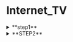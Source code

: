# Internet_TV
<details><summary>**step1**</summary> 

| カラム名 | データ型 | NULL | キー | 初期値 | AUTO INCREMENT |
| --- | --- | --- | --- | --- | --- |
| id | bigint(20) | | PRIMARY |  | YES |
| name | varchar(100) |  |  |  |  |

テーブル2：programs

| カラム名 | データ型 | NULL | キー | 初期値 | AUTO INCREMENT |
| --- | --- | --- | --- | --- | --- |
| id | bigint(20) |  | PRIMARY |  | YES |
| title | varchar(100) |  |  |  |  |
| description | text | Yes |  |  |  |

テーブル3：genres

| カラム名 | データ型 | NULL | キー | 初期値 | AUTO INCREMENT |
| --- | --- | --- | --- | --- | --- |
| id | bigint(20) |  | PRIMARY |  | YES |
| name | varchar(100) |  |  |  |  |

テーブル4：program_genres

| カラム名 | データ型 | NULL | キー | 初期値 | AUTO INCREMENT |
| --- | --- | --- | --- | --- | --- |
| program_id | bigint(20) | | PRIMARY |  |  |
| genre_id | bigint(20) | | PRIMARY |  |  |

テーブル5：seasons

| カラム名 | データ型 | NULL | キー | 初期値 | AUTO INCREMENT |
| --- | --- | --- | --- | --- | --- |
| id | bigint(20) | | PRIMARY |  | YES |
| program_id | bigint(20) | | INDEX |  |  |
| number | int(11) | |  |  |  |

テーブル6：episodes

| カラム名 | データ型 | NULL | キー | 初期値 | AUTO INCREMENT |
| --- | --- | --- | --- | --- | --- |
| id | bigint(20) | | PRIMARY |  | YES |
| season_id | bigint(20) | Yes | INDEX |  |  |
| number | int(11) | Yes |  |  |  |
| title | varchar(100) | |  |  |  |
| description | text | Yes |  |  |  |
| duration | int(11) | |  |  |  |
| release_date | date | |  |  |  |
| view_count | bigint(20) | |  | 0 |  |

テーブル7：broadcasts

| カラム名 | データ型 | NULL | キー | 初期値 | AUTO INCREMENT |
| --- | --- | --- | --- | --- | --- |
| id | bigint(20) | | PRIMARY |  | YES |
| channel_id | bigint(20) | | INDEX |  |  |
| episode_id | bigint(20) | | INDEX |  |  |
| broadcast_time | datetime | |  |  |  |

# 外部キー制約、ユニークキー制約に関して

- テーブル：program_genres
  - 外部キー制約：program_id に対して、programs テーブルの id カラムから設定
  - 外部キー制約：genre_id に対して、genres テーブルの id カラムから設定
- テーブル：seasons
  - 外部キー制約：program_id に対して、programs テーブルの id カラムから設定
- テーブル：episodes
  - 外部キー制約：season_id に対して、seasons テーブルの id カラムから設定
- テーブル：broadcasts
  - 外部キー制約：channel_id に対して、channels テーブルの id カラムから設定
  - 外部キー制約：episode_id に対して、episodes テーブルの id カラムから設定
</details>

<details><summary>**STEP2**</summary>
  

